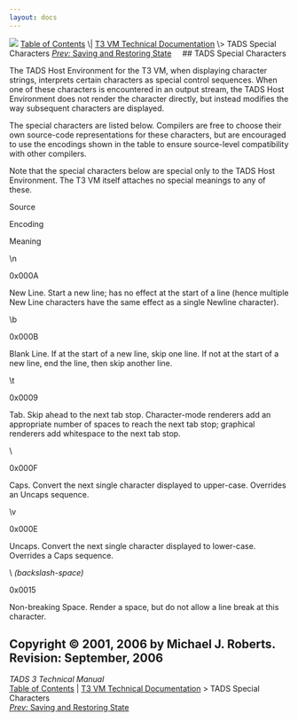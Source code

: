 ```yaml
---
layout: docs
---
```



<img src="../topbar.jpg" data-border="0" />
<a href="../toc.html" class="nav">Table of Contents</a> \|
<a href="../t3spec.html" class="nav">T3 VM Technical Documentation</a> \>
TADS Special Characters  
<span class="navnp"><a href="save.html" class="nav"><em>Prev:</em> Saving and Restoring
State</a>     </span>
## TADS Special Characters

The TADS Host Environment for the T3 VM, when displaying character
strings, interprets certain characters as special control sequences.
When one of these characters is encountered in an output stream, the
TADS Host Environment does not render the character directly, but
instead modifies the way subsequent characters are displayed.

The special characters are listed below. Compilers are free to choose
their own source-code representations for these characters, but are
encouraged to use the encodings shown in the table to ensure
source-level compatibility with other compilers.

Note that the special characters below are special only to the TADS Host
Environment. The T3 VM itself attaches no special meanings to any of
these.

Source

Encoding

Meaning

\n

0x000A

New Line. Start a new line; has no effect at the start of a line (hence
multiple New Line characters have the same effect as a single Newline
character).

\b

0x000B

Blank Line. If at the start of a new line, skip one line. If not at the
start of a new line, end the line, then skip another line.

\t

0x0009

Tab. Skip ahead to the next tab stop. Character-mode renderers add an
appropriate number of spaces to reach the next tab stop; graphical
renderers add whitespace to the next tab stop.

\\

0x000F

Caps. Convert the next single character displayed to upper-case.
Overrides an Uncaps sequence.

\v

0x000E

Uncaps. Convert the next single character displayed to lower-case.
Overrides a Caps sequence.

\\ *(backslash-space)*

0x0015

Non-breaking Space. Render a space, but do not allow a line break at
this character.



Copyright © 2001, 2006 by Michael J. Roberts.  
Revision: September, 2006
------------------------------------------------------------------------



*TADS 3 Technical Manual*  
<a href="../toc.html" class="nav">Table of Contents</a> \|
<a href="../t3spec.html" class="nav">T3 VM Technical Documentation</a> \>
TADS Special Characters  
<span class="navnp"><a href="save.html" class="nav"><em>Prev:</em> Saving and Restoring
State</a>     </span>


